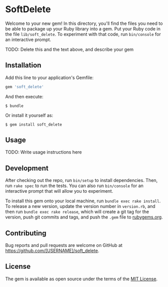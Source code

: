 # SoftDelete

Welcome to your new gem! In this directory, you'll find the files you need to be able to package up your Ruby library into a gem. Put your Ruby code in the file `lib/soft_delete`. To experiment with that code, run `bin/console` for an interactive prompt.

TODO: Delete this and the text above, and describe your gem

## Installation

Add this line to your application's Gemfile:

```ruby
gem 'soft_delete'
```

And then execute:

    $ bundle

Or install it yourself as:

    $ gem install soft_delete

## Usage

TODO: Write usage instructions here

## Development

After checking out the repo, run `bin/setup` to install dependencies. Then, run `rake spec` to run the tests. You can also run `bin/console` for an interactive prompt that will allow you to experiment.

To install this gem onto your local machine, run `bundle exec rake install`. To release a new version, update the version number in `version.rb`, and then run `bundle exec rake release`, which will create a git tag for the version, push git commits and tags, and push the `.gem` file to [rubygems.org](https://rubygems.org).

## Contributing

Bug reports and pull requests are welcome on GitHub at https://github.com/[USERNAME]/soft_delete.

## License

The gem is available as open source under the terms of the [MIT License](https://opensource.org/licenses/MIT).

